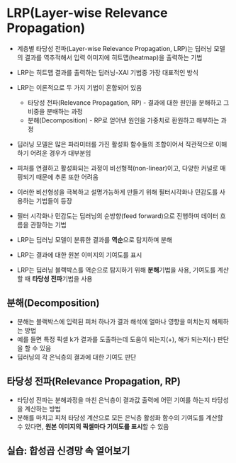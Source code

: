 # LRP(Layer-wise Relevance Propagation)

* 계층별 타당성 전파(Layer-wise Relevance Propagation, LRP)는 딥러닝 모델의 결과를 역추적해서 입력 이미지에 히트맵(heatmap)을 출력하는 기법
* LRP는 히트맵 결과를 출력하는 딥러닝-XAI 기법중 가장 대표적인 방식
* LRP는 이론적으로 두 가지 기법이 혼합되어 있음
  * 타당성 전파(Relevance Propagation, RP) - 결과에 대한 원인을 분해하고 그 비중을 분배하는 과정
  * 분해(Decomposition) - RP로 얻어낸 원인을 가중치로 환원하고 해부하는 과정



* 딥러닝 모델은 많은 파라미터를 가진 활성화 함수들의 조합이어서 직관적으로 이해하기 어려운 경우가 대부분임
* 피처를 연결하고 활성화되는 과정이 비선형적(non-linear)이고, 다양한 커널로 매핑되기 때문에 추론 또한 어려움 
* 이러한 비선형성을 극복하고 설명가능하게 만들기 위해 필터시각화나 민감도를 사용하는 기법들이 등장
* 필터 시각화나 민감도는 딥러닝의 순방향(feed forward)으로 진행하며 데이터 흐름을 관찰하는 기법
* LRP는 딥러닝 모델이 분류한 결과를 **역순**으로 탐지하며 분해
* LRP는 결과에 대한 원본 이미지의 기여도를 표시
* LRP는 딥러닝 블랙박스를 역순으로 탐지하기 위해 **분해**기법을 사용, 기여도를 계산할 때 **타당성 전파**기법을 사용


## 분해(Decomposition)
* 분해는 블랙박스에 입력된 피처 하나가 결과 해석에 얼마나 영향을 미치는지 해제하는 방법
* 예를 들면 특정 픽셀 k가 결과를 도출하는데 도움이 되는지(+), 해가 되는지(-) 판단을 할 수 있음
* 딥러닝의 각 은닉층의 결과에 대한 기여도 판단

## 타당성 전파(Relevance Propagation, RP)
* 타당성 전파는 분해과정을 마친 은닉층이 결과값 출력에 어떤 기여를 하는지 타당성을 계산하는 방법
* 분해를 마치고 피처 타당성 계산으로 모든 은닉층 활성화 함수의 기여도를 계산할 수 있다면, **원본 이미지의 픽셀마다 기여도를 표시**할 수 있음



## 실습: 합성곱 신경망 속 열어보기


